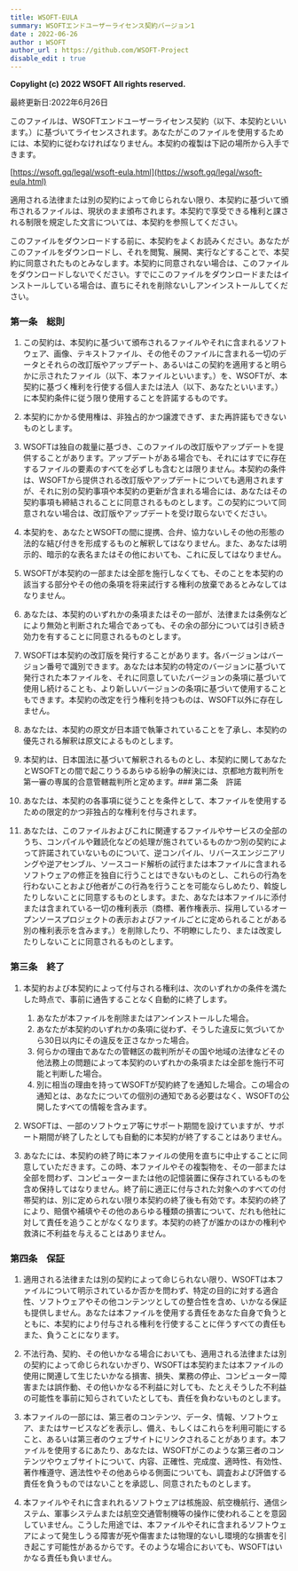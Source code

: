 ```yaml
---
title: WSOFT-EULA
summary: WSOFTエンドユーザーライセンス契約バージョン1
date : 2022-06-26
author : WSOFT
author_url : https://github.com/WSOFT-Project
disable_edit : true
---
```


**Copylight (c) 2022 WSOFT All rights reserved.**

最終更新日:2022年6月26日

このファイルは、WSOFTエンドユーザーライセンス契約（以下、本契約といいます。）に基づいてライセンスされます。あなたがこのファイルを使用するためには、本契約に従わなければなりません。本契約の複製は下記の場所から入手できます。

[https://wsoft.gq/legal/wsoft-eula.html](https://wsoft.gq/legal/wsoft-eula.html)

適用される法律または別の契約によって命じられない限り、本契約に基づいて頒布されるファイルは、現状のまま頒布されます。本契約で享受できる権利と課される制限を規定した文言については、本契約を参照してください。

このファイルをダウンロードする前に、本契約をよくお読みください。あなたがこのファイルをダウンロードし、それを閲覧、展開、実行などすることで、本契約に同意されたものとみなします。本契約に同意されない場合は、このファイルをダウンロードしないでください。すでにこのファイルをダウンロードまたはインストールしている場合は、直ちにそれを削除ないしアンインストールしてください。

### 第一条　総則
1. この契約は、本契約に基づいて頒布されるファイルやそれに含まれるソフトウェア、画像、テキストファイル、その他そのファイルに含まれる一切のデータとそれらの改訂版やアップデート、あるいはこの契約を適用すると明らかに示されたファイル（以下、本ファイルといいます。）を、WSOFTが、本契約に基づく権利を行使する個人または法人（以下、あなたといいます。）に本契約条件に従う限り使用することを許諾するものです。

1. 本契約にかかる使用権は、非独占的かつ譲渡できず、また再許諾もできないものとします。

1. WSOFTは独自の裁量に基づき、このファイルの改訂版やアップデートを提供することがあります。アップデートがある場合でも、それにはすでに存在するファイルの要素のすべてを必ずしも含むとは限りません。本契約の条件は、WSOFTから提供される改訂版やアップデートについても適用されますが、それに別の契約事項や本契約の更新が含まれる場合には、あなたはその契約事項も締結されることに同意されるものとします。この契約について同意されない場合は、改訂版やアップデートを受け取らないでください。

1. 本契約を、あなたとWSOFTの間に提携、合弁、協力ないしその他の形態の法的な結び付きを形成するものと解釈してはなりません。また、あなたは明示的、暗示的な表名またはその他においても、これに反してはなりません。

1. WSOFTが本契約の一部または全部を施行しなくても、そのことを本契約の該当する部分やその他の条項を将来試行する権利の放棄であるとみなしてはなりません。

1. あなたは、本契約のいずれかの条項またはその一部が、法律または条例などにより無効と判断された場合であっても、その余の部分については引き続き効力を有することに同意されるものとします。

1. WSOFTは本契約の改訂版を発行することがあります。各バージョンはバージョン番号で識別できます。あなたは本契約の特定のバージョンに基づいて発行された本ファイルを、それに同意していたバージョンの条項に基づいて使用し続けることも、より新しいバージョンの条項に基づいて使用することもできます。本契約の改定を行う権利を持つものは、WSOFT以外に存在しません。

1. あなたは、本契約の原文が日本語で執筆されていることを了承し、本契約の優先される解釈は原文によるものとします。

1. 本契約は、日本国法に基づいて解釈されるものとし、本契約に関してあなたとWSOFTとの間で起こりうるあらゆる紛争の解決には、京都地方裁判所を第一審の専属的合意管轄裁判所と定めます。### 第二条　許諾
1. あなたは、本契約の各事項に従うことを条件として、本ファイルを使用するための限定的かつ非独占的な権利を付与されます。

1. あなたは、このファイルおよびこれに関連するファイルやサービスの全部のうち、コンパイルや難読化などの処理が施されているものかつ別の契約によって許諾されていないものについて、逆コンパイル、リバースエンジニアリングや逆アセンブル、ソースコード解析の試行または本ファイルに含まれるソフトウェアの修正を独自に行うことはできないものとし、これらの行為を行わないことおよび他者がこの行為を行うことを可能ならしめたり、斡旋したりしないことに同意するものとします。また、あなたは本ファイルに添付または含まれている一切の権利表示（商標、著作権表示、採用しているオープンソースプロジェクトの表示およびファイルごとに定められることがある別の権利表示を含みます。）を削除したり、不明瞭にしたり、または改変したりしないことに同意されるものとします。

### 第三条　終了
1. 本契約および本契約によって付与される権利は、次のいずれかの条件を満たした時点で、事前に通告することなく自動的に終了します。
    1. あなたが本ファイルを削除またはアンインストールした場合。
    1. あなたが本契約のいずれかの条項に従わず、そうした違反に気づいてから30日以内にその違反を正さなかった場合。
    1. 何らかの理由であなたの管轄区の裁判所がその国や地域の法律などその他法務上の問題によって本契約のいずれかの条項または全部を施行不可能と判断した場合。
    1. 別に相当の理由を持ってWSOFTが契約終了を通知した場合。この場合の通知とは、あなたについての個別の通知である必要はなく、WSOFTの公開したすべての情報を含みます。

1. WSOFTは、一部のソフトウェア等にサポート期間を設けていますが、サポート期間が終了したとしても自動的に本契約が終了することはありません。

1. あなたには、本契約の終了時に本ファイルの使用を直ちに中止することに同意していただきます。この時、本ファイルやその複製物を、その一部または全部を問わず、コンピューターまたは他の記憶装置に保存されているものを含め保持してはなりません。終了前に適正に付与された対象へのすべての付帯契約は、別に定められない限り本契約の終了後も有効です。本契約の終了により、賠償や補填やその他のあらゆる種類の損害について、だれも他社に対して責任を追うことがなくなります。本契約の終了が誰かのほかの権利や救済に不利益を与えることはありません。

### 第四条　保証
1. 適用される法律または別の契約によって命じられない限り、WSOFTは本ファイルについて明示されているか否かを問わず、特定の目的に対する適合性、ソフトウェアやその他コンテンツとしての整合性を含め、いかなる保証も提供しません。あなたは本ファイルを使用する責任をあなた自身で負うとともに、本契約により付与される権利を行使することに伴うすべての責任もまた、負うことになります。

1. 不法行為、契約、その他いかなる場合においても、適用される法律または別の契約によって命じられないかぎり、WSOFTは本契約または本ファイルの使用に関連して生じたいかなる損害、損失、業務の停止、コンピューター障害または誤作動、その他いかなる不利益に対しても、たとえそうした不利益の可能性を事前に知らされていたとしても、責任を負わないものとします。

1. 本ファイルの一部には、第三者のコンテンツ、データ、情報、ソフトウェア、またはサービスなどを表示し、備え、もしくはこれらを利用可能にすること、あるいは第三者のウェブサイトにリンクされることがあります。本ファイルを使用するにあたり、あなたは、WSOFTがこのような第三者のコンテンツやウェブサイトについて、内容、正確性、完成度、適時性、有効性、著作権遵守、適法性やその他あらゆる側面についても、調査および評価する責任を負うものではないことを承認し、同意されたものとします。

1. 本ファイルやそれに含まれれるソフトウェアは核施設、航空機航行、通信システム、軍事システムまたは航空交通管制機等の操作に使われることを意図していません。こうした用途では、本ファイルやそれに含まれるソフトウェアによって発生しうる障害が死や傷害または物理的ないし環境的な損害を引き起こす可能性があるからです。そのような場合においても、WSOFTはいかなる責任も負いません。
